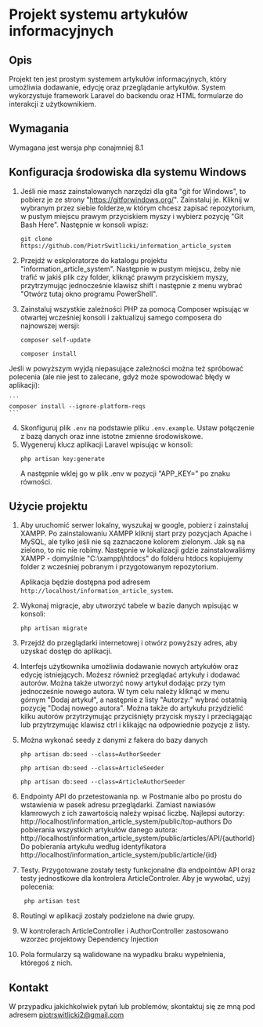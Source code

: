 # Projekt systemu artykułów informacyjnych

## Opis
Projekt ten jest prostym systemem artykułów informacyjnych, który umożliwia dodawanie, edycję oraz przeglądanie artykułów. System wykorzystuje framework Laravel do backendu oraz HTML formularze do interakcji z użytkownikiem.

## Wymagania
Wymagana jest wersja php conajmniej 8.1

## Konfiguracja środowiska dla systemu Windows
1. Jeśli nie masz zainstalowanych narzędzi dla gita "git for Windows", to pobierz je ze strony "https://gitforwindows.org/". Zainstaluj je. Kliknij w wybranym przez siebie folderze,w którym chcesz zapisać repozytorium, w pustym miejscu prawym przyciskiem myszy i wybierz pozycję "Git Bash Here". Następnie w konsoli wpisz:
    ```
    git clone https://github.com/PiotrSwitlicki/information_article_system
    ```
2. Przejdź w eskploratorze do katalogu projektu "information_article_system". Następnie w pustym miejscu, żeby nie trafić w jakiś plik czy folder, kliknąć prawym przyciskiem myszy, przytrzymując jednocześnie klawisz shift i następnie z menu wybrać "Otwórz tutaj okno programu PowerShell".

3. Zainstaluj wszystkie zależności PHP za pomocą Composer wpisując w otwartej wcześniej konsoli i zaktualizuj samego composera do najnowszej wersji:
    ```
    composer self-update
    ```	 
    ```
    composer install 
    ```
Jeśli w powyższym wyjdą niepasujące zależności można też spróbować polecenia (ale nie jest to zalecane, gdyż może spowodować błędy w aplikacji):

    ```
    composer install --ignore-platform-reqs
    ```

4. Skonfiguruj plik `.env` na podstawie pliku `.env.example`. Ustaw połączenie z bazą danych oraz inne istotne zmienne środowiskowe.
5. Wygeneruj klucz aplikacji Laravel wpisując w konsoli:
    ```
    php artisan key:generate
    ```
   A następnie wklej go w plik .env w pozycji "APP_KEY=" po znaku równości. 

## Użycie projektu
1. Aby uruchomić serwer lokalny, wyszukaj w google, pobierz i zainstaluj XAMPP. Po zainstalowaniu XAMPP kliknij start przy pozycjach Apache i MySQL, ale tylko jeśli nie są zaznaczone kolorem zielonym. Jak są na zielono, to nic nie robimy. Następnie w lokalizacji gdzie zainstalowaliśmy XAMPP - domyślnie "C:\xampp\htdocs" do folderu htdocs kopiujemy folder z wcześniej pobranym i przygotowanym repozytorium. 

   Aplikacja będzie dostępna pod adresem `http://localhost/information_article_system`.

2. Wykonaj migracje, aby utworzyć tabele w bazie danych wpisując w konsoli:
    ```
    php artisan migrate
    ```

3. Przejdź do przeglądarki internetowej i otwórz powyższy adres, aby uzyskać dostęp do aplikacji.

4. Interfejs użytkownika umożliwia dodawanie nowych artykułów oraz edycję istniejących. Możesz również przeglądać artykuły i dodawać autorów. Można także utworzyć nowy artykuł dodając przy tym jednocześnie nowego autora. W tym celu należy kliknąć w menu górnym "Dodaj artykuł", a następnie z listy "Autorzy:" wybrać ostatnią pozycję "Dodaj nowego autora". Można także do artykułu przydzielić kilku autorów przytrzymując przyciśnięty przycisk myszy i przeciągając lub przytrzymując klawisz ctrl i klikając na odpowiednie pozycje z listy. 

5. Można wykonać seedy z danymi z fakera do bazy danych 
    ```
   php artisan db:seed --class=AuthorSeeder
    ```
    ```
   php artisan db:seed --class=ArticleSeeder
    ```
    ```
   php artisan db:seed --class=ArticleAuthorSeeder
    ```

6. Endpointy API do przetestowania np. w Postmanie albo po prostu do wstawienia w pasek adresu przeglądarki. Zamiast nawiasów klamrowych z ich zawartością należy wpisać liczbę. 
Najlepsi autorzy:
http://localhost/information_article_system/public/top-authors
Do pobierania wszystkich artykułów danego autora:
http://localhost/information_article_system/public/articles/API/{authorId}
Do pobierania artykułu według identyfikatora
http://localhost/information_article_system/public/article/{id}

7. Testy. Przygotowane zostały testy funkcjonalne dla endpointów API oraz testy jednostkowe dla kontrolera ArticleControler. Aby je wywołać, użyj polecenia:

    ```
     php artisan test
    ```
8. Routingi w aplikacji zostały podzielone na dwie grupy. 

9. W kontrolerach ArticleController i AuthorController zastosowano wzorzec projektowy Dependency Injection 

10. Pola formularzy są walidowane na wypadku braku wypełnienia, któregoś z nich. 

## Kontakt
W przypadku jakichkolwiek pytań lub problemów, skontaktuj się ze mną pod adresem piotrswitlicki2@gmail.com
